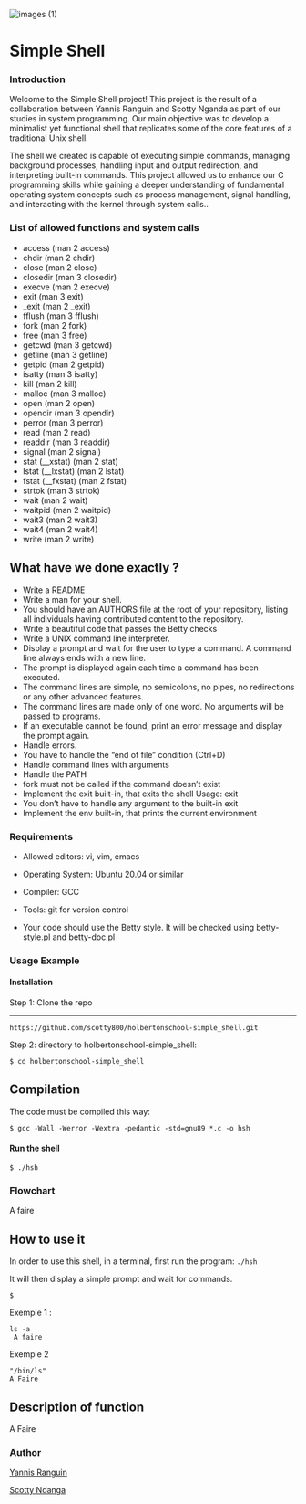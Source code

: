 
![images (1)](https://github.com/user-attachments/assets/8406017c-c847-43fd-b88c-d5bc6c3c115f)

# Simple Shell

### Introduction


Welcome to the Simple Shell project! This project is the result of a collaboration between Yannis Ranguin and Scotty Nganda as part of our studies in system programming. Our main objective was to develop a minimalist yet functional shell that replicates some of the core features of a traditional Unix shell.

The shell we created is capable of executing simple commands, managing background processes, handling input and output redirection, and interpreting built-in commands. This project allowed us to enhance our C programming skills while gaining a deeper understanding of fundamental operating system concepts such as process management, signal handling, and interacting with the kernel through system calls..

### List of allowed functions and system calls

- access (man 2 access)
- chdir (man 2 chdir)
- close (man 2 close)
- closedir (man 3 closedir)
- execve (man 2 execve)
- exit (man 3 exit)
- _exit (man 2 _exit)
- fflush (man 3 fflush)
- fork (man 2 fork)
- free (man 3 free)
- getcwd (man 3 getcwd)
- getline (man 3 getline)
- getpid (man 2 getpid)
- isatty (man 3 isatty)
- kill (man 2 kill)
- malloc (man 3 malloc)
- open (man 2 open)
- opendir (man 3 opendir)
- perror (man 3 perror)
- read (man 2 read)
- readdir (man 3 readdir)
- signal (man 2 signal)
- stat (__xstat) (man 2 stat)
- lstat (__lxstat) (man 2 lstat)
- fstat (__fxstat) (man 2 fstat)
- strtok (man 3 strtok)
- wait (man 2 wait)
- waitpid (man 2 waitpid)
- wait3 (man 2 wait3)
- wait4 (man 2 wait4)
- write (man 2 write)
## What have we done exactly ?

- Write a README
- Write a man for your shell.
- You should have an AUTHORS file at the root of your repository, listing all individuals having contributed content to the repository.
- Write a beautiful code that passes the Betty checks
- Write a UNIX command line interpreter.
- Display a prompt and wait for the user to type a command. A command line always ends with a new line.
- The prompt is displayed again each time a command has been executed.
- The command lines are simple, no semicolons, no pipes, no redirections or any other advanced features.
- The command lines are made only of one word. No arguments will be passed to programs.
- If an executable cannot be found, print an error message and display the prompt again.
- Handle errors.
- You have to handle the “end of file” condition (Ctrl+D)
- Handle command lines with arguments
- Handle the PATH
- fork must not be called if the command doesn’t exist
- Implement the exit built-in, that exits the shell Usage: exit
- You don’t have to handle any argument to the built-in exit
- Implement the env built-in, that prints the current environment
### Requirements

- Allowed editors: vi, vim, emacs

- Operating System: Ubuntu 20.04 or similar

- Compiler: GCC

- Tools: git for version control

- Your code should use the Betty style. It will be checked using betty-style.pl and betty-doc.pl

### Usage Example

####  Installation

Step 1: Clone the repo

---
```
https://github.com/scotty800/holbertonschool-simple_shell.git 
```

Step 2: directory to holbertonschool-simple_shell:
```
$ cd holbertonschool-simple_shell
```

## Compilation

The code must be compiled this way:
```
$ gcc -Wall -Werror -Wextra -pedantic -std=gnu89 *.c -o hsh
```
#### Run the shell
````
$ ./hsh
````
### Flowchart

A faire
## How to use it

In order to use this shell, in a terminal, first run the program:
`./hsh`

It will then display a simple prompt and wait for commands.

`$`

Exemple 1 :
``` 
ls -a
 A faire
```

Exemple 2
```
"/bin/ls"
A Faire
```

## Description of function 

A Faire 
### Author 

[Yannis Ranguin](https://github.com/Yannis95200)

[Scotty Ndanga](https://github.com/scotty800)

